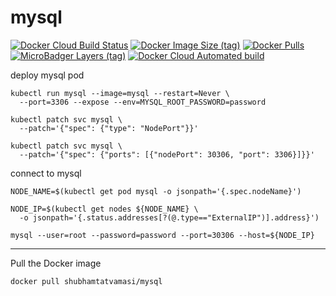 # mysql

[![Docker Cloud Build Status](https://img.shields.io/docker/cloud/build/shubhamtatvamasi/mysql)](https://hub.docker.com/r/shubhamtatvamasi/mysql)
[![Docker Image Size (tag)](https://img.shields.io/docker/image-size/shubhamtatvamasi/mysql/latest)](https://hub.docker.com/r/shubhamtatvamasi/mysql)
[![Docker Pulls](https://img.shields.io/docker/pulls/shubhamtatvamasi/mysql)](https://hub.docker.com/r/shubhamtatvamasi/mysql)
[![MicroBadger Layers (tag)](https://img.shields.io/microbadger/layers/shubhamtatvamasi/mysql/latest)](https://hub.docker.com/r/shubhamtatvamasi/mysql)
[![Docker Cloud Automated build](https://img.shields.io/docker/cloud/automated/shubhamtatvamasi/mysql)](https://hub.docker.com/r/shubhamtatvamasi/mysql)

deploy mysql pod
```
kubectl run mysql --image=mysql --restart=Never \
  --port=3306 --expose --env=MYSQL_ROOT_PASSWORD=password

kubectl patch svc mysql \
  --patch='{"spec": {"type": "NodePort"}}'

kubectl patch svc mysql \
  --patch='{"spec": {"ports": [{"nodePort": 30306, "port": 3306}]}}'
```

connect to mysql
```
NODE_NAME=$(kubectl get pod mysql -o jsonpath='{.spec.nodeName}')

NODE_IP=$(kubectl get nodes ${NODE_NAME} \
  -o jsonpath='{.status.addresses[?(@.type=="ExternalIP")].address}')

mysql --user=root --password=password --port=30306 --host=${NODE_IP}
```


---

Pull the Docker image
```bash
docker pull shubhamtatvamasi/mysql
```
